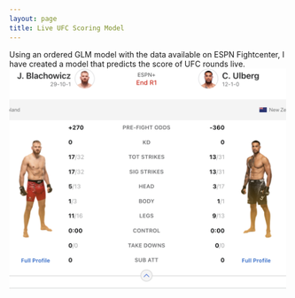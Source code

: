 ```yaml
---
layout: page
title: Live UFC Scoring Model
---
```

Using an ordered GLM model with the data available on ESPN Fightcenter, I have created a model that predicts the score of UFC rounds live.
<img src="/assets/ufc/fightcenter_ex.png" alt="Image" width="500"/>

